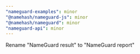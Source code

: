 ```yaml
---
"nameguard-examples": minor
"@namehash/nameguard-js": minor
"@namehash/nameguard": minor
"nameguard-api": minor
---
```


Rename "NameGuard result" to "NameGuard report"
